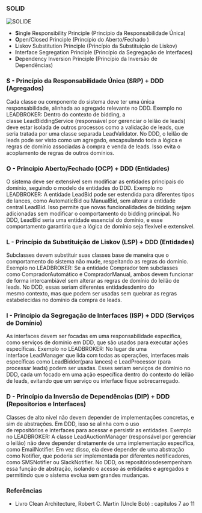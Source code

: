 ### SOLID

![SOLIDE](https://miro.medium.com/v2/resize:fit:720/format:webp/1*v-moZEu-SekhA-nnR3x5Dg.png)

- **S**ingle Responsibility Principle (Princípio da Responsabilidade Única)
- **O**pen/Closed Principle (Princípio do Aberto/Fechado )
- **L**iskov Substitution Principle (Princípio da Substituição de Liskov)
- **I**nterface Segregation Principle (Princípio da Segregação de Interfaces)
- **D**ependency Inversion Principle (Princípio da Inversão de Dependências)

### S - Princípio da Responsabilidade Única (SRP) + DDD (Agregados)

Cada classe ou componente do sistema deve ter uma única responsabilidade, alinhada ao agregado relevante no DDD.
Exemplo no LEADBROKER:
Dentro do contexto de bidding, a classe LeadBiddingService (responsável por gerenciar o leilão de leads) deve estar isolada de outros processos como a validação de leads, que seria tratada por uma classe separada LeadValidator. No DDD, o leilão de leads pode ser visto como um agregado, encapsulando toda a lógica e regras de domínio associadas à compra e venda de leads. Isso evita o acoplamento de regras de outros domínios.

### O - Princípio Aberto/Fechado (OCP) + DDD (Entidades)

O sistema deve ser extensível sem modificar as entidades principais do domínio, seguindo o modelo de entidades do DDD.
Exemplo no LEADBROKER:
A entidade LeadBid pode ser estendida para diferentes tipos de lances, como AutomaticBid ou ManualBid, sem alterar a entidade central LeadBid. Isso permite que novas funcionalidades de bidding sejam adicionadas sem modificar o comportamento do bidding principal. No DDD, LeadBid seria uma entidade essencial do domínio, e esse comportamento garantiria que a lógica de domínio seja flexível e extensível.

### L - Princípio da Substituição de Liskov (LSP) + DDD (Entidades)

Subclasses devem substituir suas classes base de maneira que o comportamento do sistema não mude, respeitando as regras do domínio.
Exemplo no LEADBROKER:
Se a entidade Comprador tem subclasses como CompradorAutomático e CompradorManual, ambos devem funcionar de forma intercambiável sem alterar as regras de domínio do leilão de leads. No DDD, essas seriam diferentes entidadesdentro do mesmo contexto, mas que podem ser usadas sem quebrar as regras estabelecidas no domínio da compra de leads.

### I - Princípio da Segregação de Interfaces (ISP) + DDD (Serviços de Domínio)

As interfaces devem ser focadas em uma responsabilidade específica, como serviços de domínio em DDD, que são usados para executar ações específicas.
Exemplo no LEADBROKER:
No lugar de uma interface LeadManager que lida com todas as operações, interfaces mais específicas como LeadBidder(para lances) e LeadProcessor (para processar leads) podem ser usadas. Esses seriam serviços de domínio no DDD, cada um focado em uma ação específica dentro do contexto do leilão de leads, evitando que um serviço ou interface fique sobrecarregado.

### D - Princípio da Inversão de Dependências (DIP) + DDD (Repositorios e Interfaces)

Classes de alto nível não devem depender de implementações concretas, e sim de abstrações. Em DDD, isso se alinha com o uso de repositórios e interfaces para acessar e persistir as entidades.
Exemplo no LEADBROKER:
A classe LeadAuctionManager (responsável por gerenciar o leilão) não deve depender diretamente de uma implementação específica, como EmailNotifier. Em vez disso, ela deve depender de uma abstração como Notifier, que poderia ser implementada por diferentes notificadores, como SMSNotifier ou SlackNotifier. No DDD, os repositóriosdesempenham essa função de abstração, isolando o acesso às entidades e agregados e permitindo que o sistema evolua sem grandes mudanças.

### Referências

- Livro Clean Architecture, Robert C. Martin (Uncle Bob) : capitulos 7 ao 11
